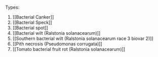 
Types: 

1.  [[Bacterial Canker]]
2.  [[Bacterial Speck]] 
3.  [[Bacterial spot]]
4.  [[Bacterial wilt (Ralstonia solanacearum)]]
5.  [[Southern bacterial wilt (Ralstonia solanacearum race 3 biovar 2)]]
6.  [[Pith necrosis (Pseudomonas corrugata)]]
7.  [[Tomato bacterial fruit rot (Ralstonia solanacearum)]]


